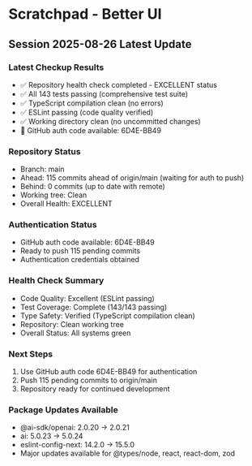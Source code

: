 # Scratchpad - Better UI

## Session 2025-08-26 Latest Update

### Latest Checkup Results
- ✅ Repository health check completed - EXCELLENT status
- ✅ All 143 tests passing (comprehensive test suite)
- ✅ TypeScript compilation clean (no errors)
- ✅ ESLint passing (code quality verified)
- ✅ Working directory clean (no uncommitted changes)
- 🔐 GitHub auth code available: 6D4E-BB49

### Repository Status
- Branch: main
- Ahead: 115 commits ahead of origin/main (waiting for auth to push)
- Behind: 0 commits (up to date with remote)
- Working tree: Clean
- Overall Health: EXCELLENT

### Authentication Status
- GitHub auth code available: 6D4E-BB49
- Ready to push 115 pending commits
- Authentication credentials obtained

### Health Check Summary
- Code Quality: Excellent (ESLint passing)
- Test Coverage: Complete (143/143 passing)
- Type Safety: Verified (TypeScript compilation clean)
- Repository: Clean working tree
- Overall Status: All systems green

### Next Steps
1. Use GitHub auth code 6D4E-BB49 for authentication
2. Push 115 pending commits to origin/main
3. Repository ready for continued development

### Package Updates Available
- @ai-sdk/openai: 2.0.20 → 2.0.21
- ai: 5.0.23 → 5.0.24
- eslint-config-next: 14.2.0 → 15.5.0
- Major updates available for @types/node, react, react-dom, zod